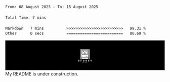 <!--START_SECTION:waka-->

```txt
From: 08 August 2025 - To: 15 August 2025

Total Time: 7 mins

Markdown   7 mins          >>>>>>>>>>>>>>>>>>>>>>>>>   99.31 %
Other      0 secs          =========================   00.69 %
```

<!--END_SECTION:waka-->

<img src="https://raw.githubusercontent.com/n3xta/image-hosting/main/img/202411032331174.png"/>
My README is under construction. 
